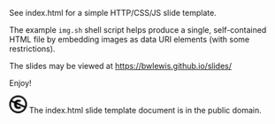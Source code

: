 See index.html for a simple HTTP/CSS/JS slide template.

The example `img.sh` shell script helps produce a single, self-contained HTML
file by embedding images as data URI elements (with some restrictions).

The slides may  be viewed at https://bwlewis.github.io/slides/

Enjoy!

<img width=32 height=32 src="public_domain.png"/> The index.html slide template document is in the public domain.
